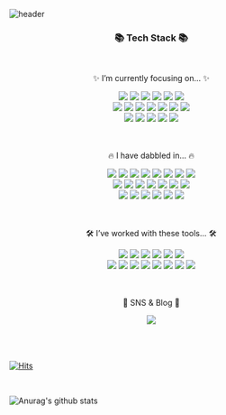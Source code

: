 ![header](https://capsule-render.vercel.app/api?type=waving&color=timeGradient&height=300&section=header&text=Hi~%20there👋&desc=Here%20is%20Programmer-may🌱%20GitHub&fontSize=50)

<div align=center>
	<h3>📚 Tech Stack 📚</h3>
  <br>
	<p>✨ I’m currently focusing on... ✨</p>
</div>
<div align="center">
	<img src="https://img.shields.io/badge/Java-007396?style=flat&logo=&logoColor=white" />
	<img src="https://img.shields.io/badge/Spring-6DB33F?style=flat&logo=Spring&logoColor=white" />
  <img src="https://img.shields.io/badge/SpringBoot-6DB33F?style=flat&logo=springboot&logoColor=white" />
  <img src="https://img.shields.io/badge/Spring Security-6DB33F?style=flat&logo=springsecurity&logoColor=white" />
  <img src="https://img.shields.io/badge/Spring Data JPA-6DB33F?style=flat&logo=Databricks&logoColor=white">
	<img src="https://img.shields.io/badge/JUnit5-25A162?style=flat&logo=junit5&logoColor=white"/>
  <br>
	<img src="https://img.shields.io/badge/Gradle-02303A?style=flat&logo=gradle&logoColor=white" />
  <img src="https://img.shields.io/badge/Nginx-009639?style=flat&logo=nginx&logoColor=white"/>
  <img src="https://img.shields.io/badge/Redis-DC382D?style=flat&logo=redis&logoColor=white"/>
  <img src="https://img.shields.io/badge/MySQL-4479A1?style=flat&logo=MySQL&logoColor=white" />
  <img src="https://img.shields.io/badge/Docker-2496ED?style=flat&logo=docker&logoColor=white"/>
  <img src="https://img.shields.io/badge/Github-181717?style=flat&logo=github&logoColor=white"/>
  <img src="https://img.shields.io/badge/Github Actions-2088FF?style=flat&logo=GitHubActions&logoColor=white"/>
  <br>
  <img src="https://img.shields.io/badge/Amazon EC2-FF9900?style=flat&logo=amazonec2&logoColor=white"/>
	<img src="https://img.shields.io/badge/Amazon RDS-527FFF?style=flat&logo=amazonrds&logoColor=white"/>
	<img src="https://img.shields.io/badge/Amazon Route 53-8C4FFF?style=flat&logo=amazonroute53&logoColor=white"/>
	<img src="https://img.shields.io/badge/Amazon S3-569A31?style=flat&logo=amazons3&logoColor=white"/>
	<img src="https://img.shields.io/badge/Amazon CloudWatch-FF4F8B?style=flat&logo=amazoncloudwatch&logoColor=white"/>
</div>
<br>
<br>
<div align=center>
	<p>🔥  I have dabbled in... 🔥</p>
</div>
<div align=center>
  <img src="https://img.shields.io/badge/Python-3776AB?style=flat&logo=python&logoColor=white" />
	<img src="https://img.shields.io/badge/HTML5-E34F26?style=flat&logo=HTML5&logoColor=white" />
	<img src="https://img.shields.io/badge/CSS3-1572B6?style=flat&logo=CSS3&logoColor=white" />
	<img src="https://img.shields.io/badge/JavaScript-F7DF1E?style=flat&logo=JavaScript&logoColor=white" />
	<img src="https://img.shields.io/badge/jQuery-0769AD?style=flat&logo=jQuery&logoColor=white" />
	<img src="https://img.shields.io/badge/Bootstrap-7952B3?style=flat&logo=Bootstrap&logoColor=white" />
	<img src="https://img.shields.io/badge/React-61DAFB?style=flat&logo=react&logoColor=white" />
	<img src="https://img.shields.io/badge/Thymeleaf-005F0F?style=flat&logo=thymeleaf&logoColor=white" />
  <br>
	<img src="https://img.shields.io/badge/Selenium-43B02A?style=flat&logo=Selenium&logoColor=white" />
  <img src="https://img.shields.io/badge/TensorFlow-FF6F00?style=flat&logo=tensorflow&logoColor=white" />
  <img src="https://img.shields.io/badge/Pandas-150458?style=flat&logo=pandas&logoColor=white" />
  <img src="https://img.shields.io/badge/Flask-000000?style=flat&logo=flask&logoColor=white" />
  <img src="https://img.shields.io/badge/Scikit learn-F7931E?style=flaCHA&logo=scikitlearn&logoColor=white" />
  <img src="https://img.shields.io/badge/Keras-D00000?style=flat&logo=keras&logoColor=white" />
  <img src="https://img.shields.io/badge/NumPy-013243?style=flat&logo=numpy&logoColor=white" />
  <br>
	<img src="https://img.shields.io/badge/Apache Maven-C71A36?style=flat&logo=apachemaven&logoColor=white" />
	<img src="https://img.shields.io/badge/Mybatis-000000?style=flat&logo=Fluentd&logoColor=white" />
  <img src="https://img.shields.io/badge/QueryDSL-0389CF?style=flat&logo=SingleStore&logoColor=white"/>
	<img src="https://img.shields.io/badge/Oracle%20SQL-F80000?style=flat&logo=Oracle&logoColor=white" />
  <img src="https://img.shields.io/badge/Firebase-FFCA28?style=flat&logo=firebase&logoColor=white"/>
  <img src="https://img.shields.io/badge/Heroku-430098?style=flat&logo=heroku&logoColor=white"/>
</div>
</div>
<br>
<br>
<div align=center>
	<p>🛠 I’ve worked with these tools... 🛠</p>
</div>
<div align=center>
  <img src="https://img.shields.io/badge/Intellij IDEA-000000?style=flat&logo=intellijidea&logoColor=white" />
  <img src="https://img.shields.io/badge/Eclipse%20IDE-2C2255?style=flat&logo=EclipseIDE&logoColor=white" />
  <img src="https://img.shields.io/badge/Visual%20Studio%20Code-007ACC?style=flat&logo=VisualStudioCode&logoColor=white" />
  <img src="https://img.shields.io/badge/Jupyter-F37626?style=flat&logo=jupyter&logoColor=white" />
  <img src="https://img.shields.io/badge/Android Studio-3DDC84?style=flat&logo=androidstudio&logoColor=white" />
  <img src="https://img.shields.io/badge/Swagger-85EA2D?style=flat&logo=swagger&logoColor=white" />
  <br>
  <img src="https://img.shields.io/badge/Apache JMeter-D22128?style=flat&logo=apachejmeter&logoColor=white" />
  <img src="https://img.shields.io/badge/Postman-FF6C37?style=flat&logo=postman&logoColor=white" />
  <img src="https://img.shields.io/badge/Slack-4A154B?style=flat&logo=slack&logoColor=white" />
  <img src="https://img.shields.io/badge/Discord-5865F2?style=flat&logo=discord&logoColor=white" />
  <img src="https://img.shields.io/badge/Figma-F24E1E?style=flat&logo=figma&logoColor=white" />
  <img src="https://img.shields.io/badge/Zoom-0B5CFF?style=flat&logo=zoom&logoColor=white" />
  <img src="https://img.shields.io/badge/Notion-000000?style=flat&logo=notion&logoColor=white" />
  <img src="https://img.shields.io/badge/LinkedIn-0A66C2?style=flat&logo=linkedin&logoColor=white" />
  <br>
</div>
<br>
<br>
<div align=center>
	<p>🎨 SNS & Blog 🎨</p>
</div>
<div align=center>
	<a href="https://programmer-may.tistory.com/" target="_blank">
		<img src="https://img.shields.io/badge/🍀오월의 코딩일지-34A853?style=flat&logo=Tistory&logoColor=white" />
  	</a>
	<br>
</div>
<br>
<br>
<br>

[![Hits](https://hits.seeyoufarm.com/api/count/incr/badge.svg?url=https%3A%2F%2Fgithub.com%2FProgrammer-may%2Fhit-counter&count_bg=%2379C83D&title_bg=%23555555&icon=staffbase.svg&icon_color=%23D72020&title=hits&edge_flat=false)](https://hits.seeyoufarm.com)

<!--
**Programmer-may/Programmer-may** is a ✨ _special_ ✨ repository because its `README.md` (this file) appears on your GitHub profile.

Here are some ideas to get you started:

- 🔭 I’m currently working on ...
- 🌱 I’m currently learning ...
- 👯 I’m looking to collaborate on ...
- 🤔 I’m looking for help with ...
- 💬 Ask me about ...
- 📫 How to reach me: ...
- 😄 Pronouns: ...
- ⚡ Fun fact: ...
-->
<br>

![Anurag's github stats](https://github-readme-stats.vercel.app/api?username=Programmer-may&show_icons=true&theme=default&hide=stars,contribs,rank)
    
